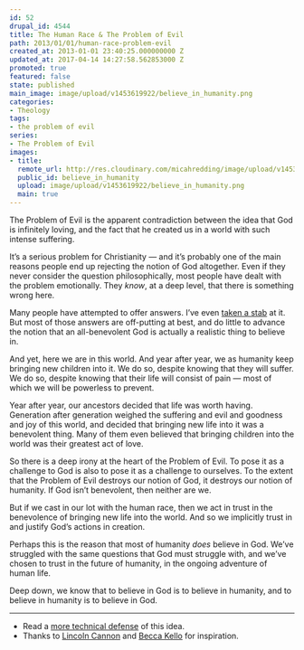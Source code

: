 ```yaml
---
id: 52
drupal_id: 4544
title: The Human Race & The Problem of Evil
path: 2013/01/01/human-race-problem-evil
created_at: 2013-01-01 23:40:25.000000000 Z
updated_at: 2017-04-14 14:27:58.562853000 Z
promoted: true
featured: false
state: published
main_image: image/upload/v1453619922/believe_in_humanity.png
categories:
- Theology
tags:
- the problem of evil
series:
- The Problem of Evil
images:
- title: 
  remote_url: http://res.cloudinary.com/micahredding/image/upload/v1453619922/believe_in_humanity.png
  public_id: believe_in_humanity
  upload: image/upload/v1453619922/believe_in_humanity.png
  main: true
---
```

The Problem of Evil is the apparent contradiction between the idea that God is infinitely loving, and the fact that he created us in a world with such intense suffering.

It’s a serious problem for Christianity — and it’s probably one of the main reasons people end up rejecting the notion of God altogether. Even if they never consider the question philosophically, most people have dealt with the problem emotionally. They *know*, at a deep level, that there is something wrong here.

Many people have attempted to offer answers. I’ve even [taken a stab](http://micahredding.com/blog/2007/05/27/the-problem-of-evil-part-1-the-unanswered-question) at it. But most of those answers are off-putting at best, and do little to advance the notion that an all-benevolent God is actually a realistic thing to believe in.

And yet, here we are in this world. And year after year, we as humanity keep bringing new children into it. We do so, despite knowing that they will suffer. We do so, despite knowing that their life will consist of pain — most of which we will be powerless to prevent.

Year after year, our ancestors decided that life was worth having. Generation after generation weighed the suffering and evil and goodness and joy of this world, and decided that bringing new life into it was a benevolent thing. Many of them even believed that bringing children into the world was their greatest act of love.

So there is a deep irony at the heart of the Problem of Evil. To pose it as a challenge to God is also to pose it as a challenge to ourselves. To the extent that the Problem of Evil destroys our notion of God, it destroys our notion of humanity. If God isn’t benevolent, then neither are we.

But if we cast in our lot with the human race, then we act in trust in the benevolence of bringing new life into the world. And so we implicitly trust in and justify God’s actions in creation.

Perhaps this is the reason that most of humanity *does* believe in God. We’ve struggled with the same questions that God must struggle with, and we’ve chosen to trust in the future of humanity, in the ongoing adventure of human life. 

Deep down, we know that to believe in God is to believe in humanity, and to believe in humanity is to believe in God.

  
---
  
- Read a [more technical defense](http://micahredding.com/blog/2013/01/01/problem-evil-problem-humanity) of this idea.  
- Thanks to [Lincoln Cannon](http://lincoln.metacannon.net/2012/12/would-it-be-moral-to-create-world-like.html) and [Becca Kello](https://twitter.com/beccakello) for inspiration.  
